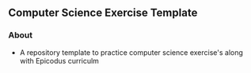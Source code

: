## Computer Science Exercise Template

### About

- A repository template to practice computer science exercise's along with Epicodus curriculm